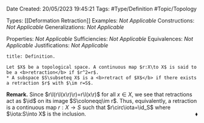 <div class="topSpace"></div>

Date Created: 20/05/2023 19:45:21
Tags: #Type/Definition #Topic/Topology

Types: [[Deformation Retraction]]
Examples: <i>Not Applicable</i>
Constructions: <i>Not Applicable</i>
Generalizations: <i>Not Applicable</i>

Properties: <i>Not Applicable</i>
Sufficiencies: <i>Not Applicable</i>
Equivalences: <i>Not Applicable</i>
Justifications: <i>Not Applicable</i>

``` ad-Definition
title: Definition.

Let $X$ be a topological space. A continuous map $r:X\to X$ is said to be a <b>retraction</b> if $r^2=r$.
* A subspace $S\subseteq X$ is a <b>retract of $X$</b> if there exists a retraction $r$ with $\im r=S$.

```

<b>Remark.</b> Since $r\l(r\l(x\r)\r)=r\l(x\r)$ for all $x\in X$, we see that retractions act as $\id$ on its image $S\coloneqq\im r$. Thus, equivalently, a retraction is a continuous map $r:X\to S$ such that $r\circ\iota=\id_S$ where $\iota:S\into X$ is the inclusion.<span style="float:right;">$\blacklozenge$</span>
